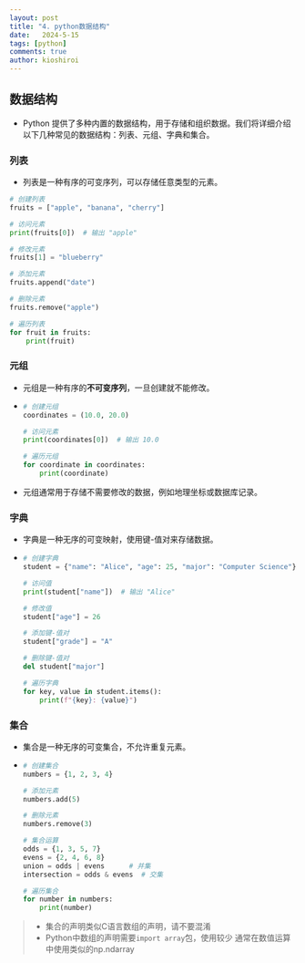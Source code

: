 ```yaml
---
layout: post
title: "4. python数据结构"
date:   2024-5-15
tags: [python]
comments: true
author: kioshiroi
---
```

## 数据结构

* Python 提供了多种内置的数据结构，用于存储和组织数据。我们将详细介绍以下几种常见的数据结构：列表、元组、字典和集合。

### 列表

* 列表是一种有序的可变序列，可以存储任意类型的元素。

```python
# 创建列表
fruits = ["apple", "banana", "cherry"]

# 访问元素
print(fruits[0])  # 输出 "apple"

# 修改元素
fruits[1] = "blueberry"

# 添加元素
fruits.append("date")

# 删除元素
fruits.remove("apple")

# 遍历列表
for fruit in fruits:
    print(fruit)

```

### 元组

* 元组是一种有序的**不可变序列**，一旦创建就不能修改。
* ```python
  # 创建元组
  coordinates = (10.0, 20.0)

  # 访问元素
  print(coordinates[0])  # 输出 10.0

  # 遍历元组
  for coordinate in coordinates:
      print(coordinate)

  ```


* 元组通常用于存储不需要修改的数据，例如地理坐标或数据库记录。

### 字典

* 字典是一种无序的可变映射，使用键-值对来存储数据。
* ```python
  # 创建字典
  student = {"name": "Alice", "age": 25, "major": "Computer Science"}

  # 访问值
  print(student["name"])  # 输出 "Alice"

  # 修改值
  student["age"] = 26

  # 添加键-值对
  student["grade"] = "A"

  # 删除键-值对
  del student["major"]

  # 遍历字典
  for key, value in student.items():
      print(f"{key}: {value}")

  ```

### 集合

* 集合是一种无序的可变集合，不允许重复元素。
* ```python
  # 创建集合
  numbers = {1, 2, 3, 4}

  # 添加元素
  numbers.add(5)

  # 删除元素
  numbers.remove(3)

  # 集合运算
  odds = {1, 3, 5, 7}
  evens = {2, 4, 6, 8}
  union = odds | evens      # 并集
  intersection = odds & evens  # 交集

  # 遍历集合
  for number in numbers:
      print(number)

  ```

> * 集合的声明类似C语言数组的声明，请不要混淆
> * Python中数组的声明需要`import array`包，使用较少 通常在数值运算中使用类似的np.ndarray